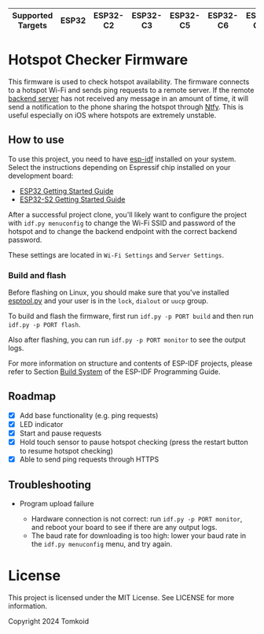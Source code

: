 | Supported Targets | ESP32 | ESP32-C2 | ESP32-C3 | ESP32-C5 | ESP32-C6 | ESP32-C61 | ESP32-H2 | ESP32-P4 | ESP32-S2 | ESP32-S3 | Linux |
| ----------------- | ----- | -------- | -------- | -------- | -------- | --------- | -------- | -------- | -------- | -------- | ----- |

# Hotspot Checker Firmware

This firmware is used to check hotspot availability. The firmware connects to a hotspot Wi-Fi and sends ping requests to a remote server. If the remote [backend server](https://codeberg.org/tomkoid/hotspot-checker-backend) has not received any message in an amount of time, it will send a notification to the phone sharing the hotspot through [Ntfy](https://ntfy.sh/). This is useful especially on iOS where hotspots are extremely unstable.

## How to use

To use this project, you need to have [esp-idf](https://github.com/espressif/esp-idf) installed on your system.
Select the instructions depending on Espressif chip installed on your development board:

- [ESP32 Getting Started Guide](https://docs.espressif.com/projects/esp-idf/en/stable/get-started/index.html)
- [ESP32-S2 Getting Started Guide](https://docs.espressif.com/projects/esp-idf/en/latest/esp32s2/get-started/index.html)

After a successful project clone, you'll likely want to configure the project with `idf.py menuconfig` to change the Wi-Fi SSID and password of the hotspot and to change the backend endpoint with the correct backend password.

These settings are located in `Wi-Fi Settings` and `Server Settings`.

### Build and flash

Before flashing on Linux, you should make sure that you've installed [esptool.py](https://github.com/espressif/esptool) and your user is in the `lock`, `dialout` or `uucp` group.

To build and flash the firmware, first run `idf.py -p PORT build` and then run `idf.py -p PORT flash`.

Also after flashing, you can run `idf.py -p PORT monitor` to see the output logs.

For more information on structure and contents of ESP-IDF projects, please refer to Section [Build System](https://docs.espressif.com/projects/esp-idf/en/latest/esp32/api-guides/build-system.html) of the ESP-IDF Programming Guide.

## Roadmap

- [x] Add base functionality (e.g. ping requests)
- [x] LED indicator
- [x] Start and pause requests
- [x] Hold touch sensor to pause hotspot checking (press the restart button to resume hotspot checking)
- [x] Able to send ping requests through HTTPS

## Troubleshooting

* Program upload failure

    * Hardware connection is not correct: run `idf.py -p PORT monitor`, and reboot your board to see if there are any output logs.
    * The baud rate for downloading is too high: lower your baud rate in the `idf.py menuconfig` menu, and try again.

# License

This project is licensed under the MIT License. See LICENSE for more information.

Copyright 2024 Tomkoid
